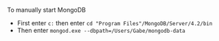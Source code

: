 To manually start MongoDB

 - First enter `c:` then enter `cd "Program Files"/MongoDB/Server/4.2/bin`
 - Then enter `mongod.exe --dbpath=/Users/Gabe/mongodb-data`